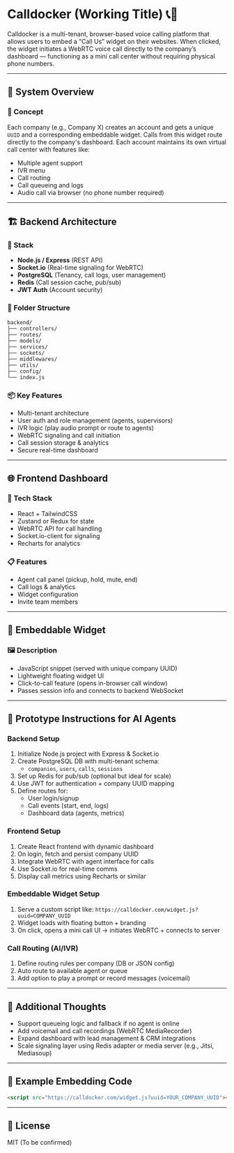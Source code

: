 
# Calldocker (Working Title) 📞🚀

Calldocker is a multi-tenant, browser-based voice calling platform that allows users to embed a “Call Us” widget on their websites. When clicked, the widget initiates a WebRTC voice call directly to the company’s dashboard — functioning as a mini call center without requiring physical phone numbers.

---

## 🔧 System Overview

### 🧠 Concept
Each company (e.g., Company X) creates an account and gets a unique `UUID` and a corresponding embeddable widget. Calls from this widget route directly to the company's dashboard. Each account maintains its own virtual call center with features like:

- Multiple agent support
- IVR menu
- Call routing
- Call queueing and logs
- Audio call via browser (no phone number required)

---

## 🏗️ Backend Architecture

### 🔨 Stack
- **Node.js / Express** (REST API)
- **Socket.io** (Real-time signaling for WebRTC)
- **PostgreSQL** (Tenancy, call logs, user management)
- **Redis** (Call session cache, pub/sub)
- **JWT Auth** (Account security)

### 📂 Folder Structure
```
backend/
├── controllers/
├── routes/
├── models/
├── services/
├── sockets/
├── middlewares/
├── utils/
├── config/
└── index.js
```

### 📦 Key Features
- Multi-tenant architecture
- User auth and role management (agents, supervisors)
- IVR logic (play audio prompt or route to agents)
- WebRTC signaling and call initiation
- Call session storage & analytics
- Secure real-time dashboard

---

## 🌐 Frontend Dashboard

### 🧰 Tech Stack
- React + TailwindCSS
- Zustand or Redux for state
- WebRTC API for call handling
- Socket.io-client for signaling
- Recharts for analytics

### 📋 Features
- Agent call panel (pickup, hold, mute, end)
- Call logs & analytics
- Widget configuration
- Invite team members

---

## 🧩 Embeddable Widget

### 🖼️ Description
- JavaScript snippet (served with unique company UUID)
- Lightweight floating widget UI
- Click-to-call feature (opens in-browser call window)
- Passes session info and connects to backend WebSocket

---

## 🧪 Prototype Instructions for AI Agents

### Backend Setup
1. Initialize Node.js project with Express & Socket.io
2. Create PostgreSQL DB with multi-tenant schema:
   - `companies`, `users`, `calls`, `sessions`
3. Set up Redis for pub/sub (optional but ideal for scale)
4. Use JWT for authentication + company UUID mapping
5. Define routes for:
   - User login/signup
   - Call events (start, end, logs)
   - Dashboard data (agents, metrics)

### Frontend Setup
1. Create React frontend with dynamic dashboard
2. On login, fetch and persist company UUID
3. Integrate WebRTC with agent interface for calls
4. Use Socket.io for real-time comms
5. Display call metrics using Recharts or similar

### Embeddable Widget Setup
1. Serve a custom script like: `https://calldocker.com/widget.js?uuid=COMPANY_UUID`
2. Widget loads with floating button + branding
3. On click, opens a mini call UI -> initiates WebRTC + connects to server

### Call Routing (AI/IVR)
1. Define routing rules per company (DB or JSON config)
2. Auto route to available agent or queue
3. Add option to play a prompt or record messages (voicemail)

---

## 🧠 Additional Thoughts

- Support queueing logic and fallback if no agent is online
- Add voicemail and call recordings (WebRTC MediaRecorder)
- Expand dashboard with lead management & CRM integrations
- Scale signaling layer using Redis adapter or media server (e.g., Jitsi, Mediasoup)

---

## 📎 Example Embedding Code
```html
<script src="https://calldocker.com/widget.js?uuid=YOUR_COMPANY_UUID"></script>
```

---

## 📄 License
MIT (To be confirmed)
